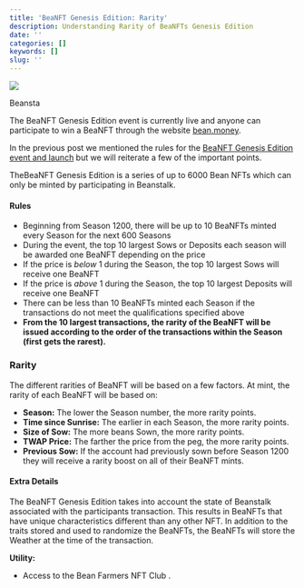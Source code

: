 ```yaml
---
title: 'BeaNFT Genesis Edition: Rarity'
description: Understanding Rarity of BeaNFTs Genesis Edition
date: ''
categories: []
keywords: []
slug: ''
---
```


![](https://cdn-images-1.medium.com/max/800/1*sU50fnHD-H7iqApnmHR27A.jpeg)

Beansta

  

The BeaNFT Genesis Edition event is currently live and anyone can participate to win a BeaNFT through the website [bean.money](https://bean.money).

In the previous post we mentioned the rules for the [BeaNFT Genesis Edition event and launch](https://medium.com/@BeanstalkFarms/the-beanft-genesis-edition-ee6fdadc9124) but we will reiterate a few of the important points.

TheBeaNFT Genesis Edition is a series of up to 6000 Bean NFTs which can only be minted by participating in Beanstalk.

#### Rules

*   Beginning from Season 1200, there will be up to 10 BeaNFTs minted every Season for the next 600 Seasons
*   During the event, the top 10 largest Sows or Deposits each season will be awarded one BeaNFT depending on the price
*   If the price is _below_ 1 during the Season, the top 10 largest Sows will receive one BeaNFT 
*   If the price is _above_ 1 during the Season, the top 10 largest Deposits will receive one BeaNFT
*   There can be less than 10 BeaNFTs minted each Season if the transactions do not meet the qualifications specified above
*   **From the 10 largest transactions, the rarity of the BeaNFT will be issued according to the order of the transactions within the Season (first gets the rarest).**

### Rarity

The different rarities of BeaNFT will be based on a few factors. At mint, the rarity of each BeaNFT will be based on:

*   **Season:** The lower the Season number, the more rarity points.
*   **Time since Sunrise:** The earlier in each Season, the more rarity points.
*   **Size of Sow:** The more beans Sown, the more rarity points.
*   **TWAP Price:** The farther the price from the peg, the more rarity points.
*   **Previous Sow:** If the account had previously sown before Season 1200 they will receive a rarity boost on all of their BeaNFT mints.

#### Extra Details

The BeaNFT Genesis Edition takes into account the state of Beanstalk associated with the participants transaction. This results in BeaNFTs that have unique characteristics different than any other NFT. In addition to the traits stored and used to randomize the BeaNFTs, the BeaNFTs will store the Weather at the time of the transaction.

**Utility:**

*   Access to the Bean Farmers NFT Club .
